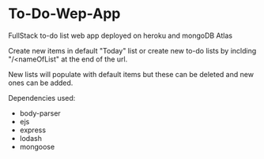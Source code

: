 # To-Do-Wep-App
FullStack to-do list web app deployed on heroku and mongoDB Atlas 

Create new items in default "Today" list or create new to-do lists by inclding "/<nameOfList" at the end of the url.

New lists will populate with default items but these can be deleted and new ones can be added.

Dependencies used:
- body-parser
- ejs
- express 
- lodash
- mongoose
